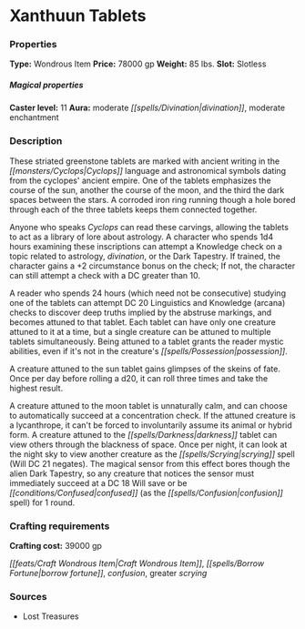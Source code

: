 ﻿---
Title: "Xanthuun Tablets"
Type: "Wondrous Item"
Price: "78000 gp"
Weight: "85 lbs."
Slot: "Slotless"
Caster level: "11"
Aura: "moderate divination, moderate enchantment"
Description: |
  "These striated greenstone tablets are marked with ancient writing in the Cyclops language and astronomical symbols dating from the cyclopes' ancient empire. One of the tablets emphasizes the course of the sun, another the course of the moon, and the third the dark spaces between the stars. A corroded iron ring running though a hole bored through each of the three tablets keeps them connected together.
  Anyone who speaks Cyclops can read these carvings, allowing the tablets to act as a library of lore about astrology. A character who spends 1d4 hours examining these inscriptions can attempt a Knowledge check on a topic related to astrology, divination, or the Dark Tapestry. If trained, the character gains a +2 circumstance bonus on the check; If not, the character can still attempt a check with a DC greater than 10.
  A reader who spends 24 hours (which need not be consecutive) studying one of the tablets can attempt DC 20 Linguistics and Knowledge (arcana) checks to discover deep truths implied by the abstruse markings, and becomes attuned to that tablet. Each tablet can have only one creature attuned to it at a time, but a single creature can be attuned to multiple tablets simultaneously. Being attuned to a tablet grants the reader mystic abilities, even if it's not in the creature's possession.
  A creature attuned to the sun tablet gains glimpses of the skeins of fate. Once per day before rolling a d20, it can roll three times and take the highest result.
  A creature attuned to the moon tablet is unnaturally calm, and can choose to automatically succeed at a concentration check. If the attuned creature is a lycanthrope, it can't be forced to involuntarily assume its animal or hybrid form. A creature attuned to the darkness tablet can view others through the blackness of space. Once per night, it can look at the night sky to view another creature as the _scrying_ spell (Will DC 21 negates). The magical sensor from this effect bores though the alien Dark Tapestry, so any creature that notices the sensor must immediately succeed at a DC 18 Will save or be confused (as the _confusion_ spell) for 1 round."
Crafting cost: "39000 gp"
Sources: "['Lost Treasures']"
---

# Xanthuun Tablets

### Properties

**Type:** Wondrous Item **Price:** 78000 gp **Weight:** 85 lbs. **Slot:** Slotless

##### Magical properties

**Caster level:** 11 **Aura:** moderate _[[spells/Divination|divination]]_, moderate enchantment

### Description

These striated greenstone tablets are marked with ancient writing in the _[[monsters/Cyclops|Cyclops]]_ language and astronomical symbols dating from the cyclopes' ancient empire. One of the tablets emphasizes the course of the sun, another the course of the moon, and the third the dark spaces between the stars. A corroded iron ring running though a hole bored through each of the three tablets keeps them connected together.

Anyone who speaks _Cyclops_ can read these carvings, allowing the tablets to act as a library of lore about astrology. A character who spends 1d4 hours examining these inscriptions can attempt a Knowledge check on a topic related to astrology, _divination_, or the Dark Tapestry. If trained, the character gains a +2 circumstance bonus on the check; If not, the character can still attempt a check with a DC greater than 10.

A reader who spends 24 hours (which need not be consecutive) studying one of the tablets can attempt DC 20 Linguistics and Knowledge (arcana) checks to discover deep truths implied by the abstruse markings, and becomes attuned to that tablet. Each tablet can have only one creature attuned to it at a time, but a single creature can be attuned to multiple tablets simultaneously. Being attuned to a tablet grants the reader mystic abilities, even if it's not in the creature's _[[spells/Possession|possession]]_.

A creature attuned to the sun tablet gains glimpses of the skeins of fate. Once per day before rolling a d20, it can roll three times and take the highest result.

A creature attuned to the moon tablet is unnaturally calm, and can choose to automatically succeed at a concentration check. If the attuned creature is a lycanthrope, it can't be forced to involuntarily assume its animal or hybrid form. A creature attuned to the _[[spells/Darkness|darkness]]_ tablet can view others through the blackness of space. Once per night, it can look at the night sky to view another creature as the _[[spells/Scrying|scrying]]_ spell (Will DC 21 negates). The magical sensor from this effect bores though the alien Dark Tapestry, so any creature that notices the sensor must immediately succeed at a DC 18 Will save or be _[[conditions/Confused|confused]]_ (as the _[[spells/Confusion|confusion]]_ spell) for 1 round.

### Crafting requirements

**Crafting cost:** 39000 gp

_[[feats/Craft Wondrous Item|Craft Wondrous Item]]_, _[[spells/Borrow Fortune|borrow fortune]]_, _confusion_, greater _scrying_

### Sources

* Lost Treasures